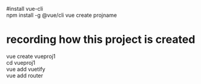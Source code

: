 
#install vue-cli <br>
npm install -g @vue/cli
vue create projname

# recording how this project is created<br>
vue create vueproj1<br>
cd vueproj1<br>
vue add vuetify<br>
vue add router<br>
